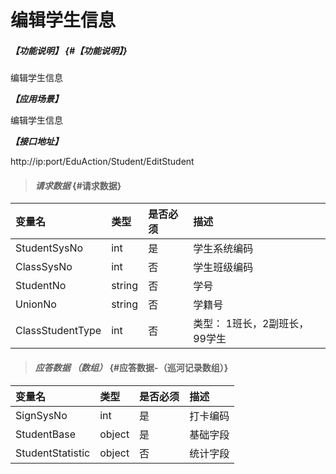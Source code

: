 # 编辑学生信息

##### _【功能说明】_ {#【功能说明】}

编辑学生信息

_**【应用场景】**_

编辑学生信息

_**【接口地址】**_

http://ip:port/EduAction/Student/EditStudent

> #### _请求数据_ {#请求数据}

| 变量名 | 类型 | 是否必须 | 描述 |
| :--- | :--- | :--- | :--- |
| StudentSysNo | int | 是 |学生系统编码 |
| ClassSysNo | int | 否 | 学生班级编码 |
| StudentNo| string| 否 | 学号 |
| UnionNo| string|否 | 学籍号 |
| ClassStudentType| int | 否| 类型： 1班长，2副班长，99学生|






> #### _应答数据 （数组）_ {#应答数据-（巡河记录数组）}

| 变量名 | 类型 | 是否必须 | 描述 |
| :--- | :--- | :--- | :--- |
| SignSysNo| int| 是 | 打卡编码 |
| StudentBase | object | 是 | 基础字段 |
| StudentStatistic | object | 否 | 统计字段 |













